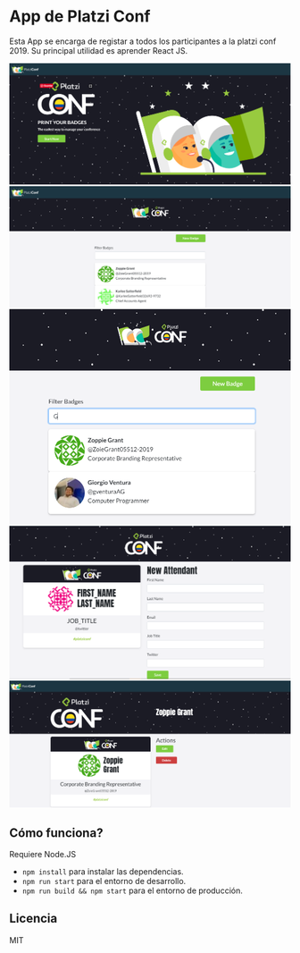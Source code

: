 # App de Platzi Conf

Esta App se encarga de registar a todos los participantes a la platzi conf 2019. Su principal utilidad es aprender React JS.

![Vista General de la App](./src/.readme-static/Captura_1.PNG)
![Vista de los Badges creados](./src/.readme-static/Captura_2.PNG)
![Vista de la busqueda por nombre o apellido](./src/.readme-static/Captura_3.PNG)
![Vista de la creación de un nuevo Badge](./src/.readme-static/Captura_4.PNG)
![Vista de la edicion y borrado de un Badge](./src/.readme-static/Captura_5.PNG)

## Cómo funciona?

Requiere Node.JS

* `npm install` para instalar las dependencias.
* `npm run start` para el entorno de desarrollo.
* `npm run build && npm start` para el entorno de producción.

## Licencia

MIT